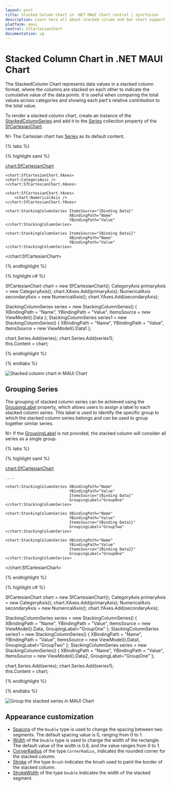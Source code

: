 ```yaml
---
layout: post
title: Stacked Column Chart in .NET MAUI Chart control | Syncfusion
description: Learn here all about stacked column and bar chart support in Syncfusion .NET MAUI Chart (SfCartesianChart) control.
platform: maui
control: SfCartesianChart
documentation: ug
---
```


# Stacked Column Chart in .NET MAUI Chart

The StackedColumn Chart represents data values in a stacked column format, where the columns are stacked on each other to indicate the cumulative value of the data points. It is useful when comparing the total values across categories and showing each part's relative contribution to the total value.

To render a stacked column chart, create an instance of the [StackedColumnSeries]() and add it to the [Series](https://help.syncfusion.com/cr/maui/Syncfusion.Maui.Charts.SfCartesianChart.html?tabs=tabid-1%2Ctabid-3%2Ctabid-6%2Ctabid-8%2Ctabid-10%2Ctabid-12%2Ctabid-23%2Ctabid-14%2Ctabid-37%2Ctabid-17%2Ctabid-19%2Ctabid-21#Syncfusion_Maui_Charts_SfCartesianChart_Series) collection property of the [SfCartesianChart](https://help.syncfusion.com/cr/maui/Syncfusion.Maui.Charts.SfCartesianChart.html?tabs=tabid-1%2Ctabid-3%2Ctabid-6%2Ctabid-8%2Ctabid-10%2Ctabid-12%2Ctabid-23%2Ctabid-14%2Ctabid-37%2Ctabid-17%2Ctabid-19%2Ctabid-21).

N> The Cartesian chart has [Series](https://help.syncfusion.com/cr/maui/Syncfusion.Maui.Charts.SfCartesianChart.html#Syncfusion_Maui_Charts_SfCartesianChart_Series) as its default content.

{% tabs %}

{% highlight xaml %}

<chart:SfCartesianChart>

    <chart:SfCartesianChart.XAxes>
    <chart:CategoryAxis />
    </chart:SfCartesianChart.XAxes>

    <chart:SfCartesianChart.YAxes>
        <chart:NumericalAxis />
    </chart:SfCartesianChart.YAxes>

    <chart:StackingColumnSeries ItemsSource="{Binding Data}"
                                XBindingPath="Name"
                                YBindingPath="Value"        
    </chart:StackingColumnSeries>

    <chart:StackingColumnSeries ItemsSource="{Binding Data1}"
                                XBindingPath="Name"
                                YBindingPath="Value"         
    </chart:StackingColumnSeries>

</chart:SfCartesianChart>


{% endhighlight %}

{% highlight c# %}

SfCartesianChart chart = new SfCartesianChart();
CategoryAxis primaryAxis = new CategoryAxis();
chart.XAxes.Add(primaryAxis);
NumericalAxis secondaryAxis = new NumericalAxis();
chart.YAxes.Add(secondaryAxis);

StackingColumnSeries  series = new  StackingColumnSeries()
{
    XBindingPath = "Name",
    YBindingPath = "Value",
    ItemsSource = new ViewModel().Data
};
StackingColumnSeries series1 = new StackingColumnSeries()
{
    XBindingPath = "Name",
    YBindingPath = "Value",
    ItemsSource = new ViewModel().Data1
};

chart.Series.Add(series);
chart.Series.Add(series1);     
this.Content = chart;

{% endhighlight %}

{% endtabs %}

![Stacked column chart in MAUI Chart]()

## Grouping Series

The grouping of stacked column series can be achieved using the [GroupingLabel]() property, which allows users to assign a label to each stacked column series. This label is used to identify the specific group to which the stacked column series belongs and can be used to group together similar series.

N> If the [GroupingLabel]() is not provided, the stacked column will consider all series as a single group.

{% tabs %}

{% highlight xaml %}

<chart:SfCartesianChart>
   
    ....

    <chart:StackingColumnSeries XBindingPath="Name"
                                YBindingPath="Value"
                                ItemsSource="{Binding Data}"
                                GroupingLabel="GroupOne"
    </chart:StackingColumnSeries>

    <chart:StackingColumnSeries XBindingPath="Name"
                                YBindingPath="Value"
                                ItemsSource="{Binding Data1}"
                                GroupingLabel="GroupTwo"
    </chart:StackingColumnSeries>

    <chart:StackingColumnSeries XBindingPath="Name"
                                YBindingPath="Value"
                                ItemsSource="{Binding Data2}"
                                GroupingLabel="GroupOne"
    </chart:StackingColumnSeries>

</chart:SfCartesianChart>


{% endhighlight %}

{% highlight c# %}

SfCartesianChart chart = new SfCartesianChart();
CategoryAxis primaryAxis = new CategoryAxis();
chart.XAxes.Add(primaryAxis);
NumericalAxis secondaryAxis = new NumericalAxis();
chart.YAxes.Add(secondaryAxis);

StackingColumnSeries  series = new  StackingColumnSeries()
{
    XBindingPath = "Name",
    YBindingPath = "Value",
    ItemsSource = new ViewModel().Data,
    GroupingLabel="GroupOne"
};
StackingColumnSeries series1 = new StackingColumnSeries()
{
    XBindingPath = "Name",
    YBindingPath = "Value",
    ItemsSource = new ViewModel().Data1,
    GroupingLabel="GroupTwo"
};
StackingColumnSeries  series = new  StackingColumnSeries()
{
    XBindingPath = "Name",
    YBindingPath = "Value",
    ItemsSource = new ViewModel().Data2,
    GroupingLabel="GroupOne"
};

chart.Series.Add(series);
chart.Series.Add(series1);     
this.Content = chart;

{% endhighlight %}

{% endtabs %}

![Group the stacked series in MAUI Chart]()

## Appearance customization

* [Spacing]() of the `Double` type is used to change the spacing between two segments. The default spacing value is 0, ranging from 0 to 1.
* [Width]() of the `Double` type is used to change the width of the rectangle. The default value of the width is 0.8, and the value ranges from 0 to 1.
* [CornerRadius]() of the type `CornerRadius`, indicates the rounded corner for the stacked column.
* [Stroke]() of the type `Brush` indicates the brush used to paint the border of the stacked column.
* [StrokeWidth]() of the type `Double` indicates the width of the stacked segment.

